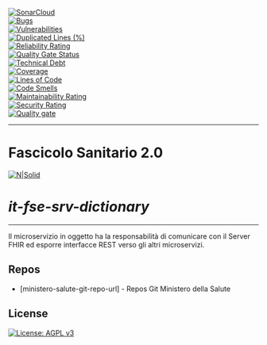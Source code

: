 [![SonarCloud](https://sonarcloud.io/images/project_badges/sonarcloud-black.svg)](https://sonarcloud.io/summary/new_code?id=it.finanze.sanita.fse2%3Asrv-dictionary-ms)
<br/>
[![Bugs](https://sonarcloud.io/api/project_badges/measure?project=it.finanze.sanita.fse2%3Asrv-dictionary-ms&metric=bugs)](https://sonarcloud.io/summary/new_code?id=it.finanze.sanita.fse2%3Asrv-dictionary-ms)
<br/>
[![Vulnerabilities](https://sonarcloud.io/api/project_badges/measure?project=it.finanze.sanita.fse2%3Asrv-dictionary-ms&metric=vulnerabilities)](https://sonarcloud.io/summary/new_code?id=it.finanze.sanita.fse2%3Asrv-dictionary-ms)
<br/>
[![Duplicated Lines (%)](https://sonarcloud.io/api/project_badges/measure?project=it.finanze.sanita.fse2%3Asrv-dictionary-ms&metric=duplicated_lines_density)](https://sonarcloud.io/summary/new_code?id=it.finanze.sanita.fse2%3Asrv-dictionary-ms)
<br/>
[![Reliability Rating](https://sonarcloud.io/api/project_badges/measure?project=it.finanze.sanita.fse2%3Asrv-dictionary-ms&metric=reliability_rating)](https://sonarcloud.io/summary/new_code?id=it.finanze.sanita.fse2%3Asrv-dictionary-ms)
<br/>
[![Quality Gate Status](https://sonarcloud.io/api/project_badges/measure?project=it.finanze.sanita.fse2%3Asrv-dictionary-ms&metric=alert_status)](https://sonarcloud.io/summary/new_code?id=it.finanze.sanita.fse2%3Asrv-dictionary-ms)
<br/>
[![Technical Debt](https://sonarcloud.io/api/project_badges/measure?project=it.finanze.sanita.fse2%3Asrv-dictionary-ms&metric=sqale_index)](https://sonarcloud.io/summary/new_code?id=it.finanze.sanita.fse2%3Asrv-dictionary-ms)
<br/>
[![Coverage](https://sonarcloud.io/api/project_badges/measure?project=it.finanze.sanita.fse2%3Asrv-dictionary-ms&metric=coverage)](https://sonarcloud.io/summary/new_code?id=it.finanze.sanita.fse2%3Asrv-dictionary-ms)
<br/>
[![Lines of Code](https://sonarcloud.io/api/project_badges/measure?project=it.finanze.sanita.fse2%3Asrv-dictionary-ms&metric=ncloc)](https://sonarcloud.io/summary/new_code?id=it.finanze.sanita.fse2%3Asrv-dictionary-ms)
<br/>
[![Code Smells](https://sonarcloud.io/api/project_badges/measure?project=it.finanze.sanita.fse2%3Asrv-dictionary-ms&metric=code_smells)](https://sonarcloud.io/summary/new_code?id=it.finanze.sanita.fse2%3Asrv-dictionary-ms)
<br/>
[![Maintainability Rating](https://sonarcloud.io/api/project_badges/measure?project=it.finanze.sanita.fse2%3Asrv-dictionary-ms&metric=sqale_rating)](https://sonarcloud.io/summary/new_code?id=it.finanze.sanita.fse2%3Asrv-dictionary-ms)
<br/>
[![Security Rating](https://sonarcloud.io/api/project_badges/measure?project=it.finanze.sanita.fse2%3Asrv-dictionary-ms&metric=security_rating)](https://sonarcloud.io/summary/new_code?id=it.finanze.sanita.fse2%3Asrv-dictionary-ms)
<br/>
[![Quality gate](https://sonarcloud.io/api/project_badges/quality_gate?project=it.finanze.sanita.fse2%3Asrv-dictionary-ms)](https://sonarcloud.io/summary/new_code?id=it.finanze.sanita.fse2%3Asrv-dictionary-ms)
<br/>

---

# Fascicolo Sanitario 2.0
[![N|Solid](https://www.sogei.it/content/dam/sogei/loghi/Sogei_logo_304.svg)](https://www.sogei.it/it/sogei-homepage.html)

# _it-fse-srv-dictionary_


---

Il microservizio in oggetto ha la responsabilità di comunicare con il Server FHIR ed esporre interfacce REST verso gli altri microservizi.

## Repos
- [ministero-salute-git-repo-url] - Repos Git Ministero della Salute

## License

[![License: AGPL v3](https://img.shields.io/badge/License-AGPL_v3-blue.svg)](https://www.gnu.org/licenses/agpl-3.0)